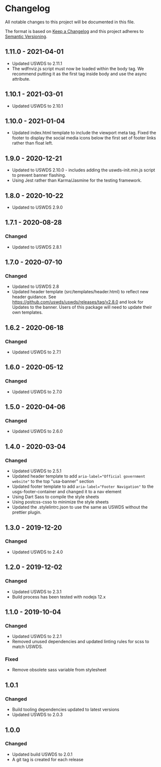 # Changelog
All notable changes to this project will be documented in this file.

The format is based on [Keep a Changelog](http://keepachangelog.com/en/1.0.0/)
and this project adheres to [Semantic Versioning](http://semver.org/spec/v2.0.0.html).
## 1.11.0 - 2021-04-01
- Updated USWDS to 2.11.1
- The wdfnviz.js script must now be loaded within the body tag. We recommend putting it as the first tag inside body and use the async attribute.

## 1.10.1 - 2021-03-01
- Updated USWDS to 2.10.1

## 1.10.0 - 2021-01-04
- Updated index.html template to include the viewport meta tag. Fixed the footer to display the social media icons below the first set of footer links rather than float
left.

## 1.9.0 - 2020-12-21
- Updated to USWDS 2.10.0 - includes adding the uswds-init.min.js script to prevent banner flashing.
- Using Jest rather than Karma/Jasmine for the testing framework.

## 1.8.0 - 2020-10-22
- Updated to USWDS 2.9.0

## 1.7.1 - 2020-08-28
### Changed
- Updated to USWDS 2.8.1

## 1.7.0 - 2020-07-10
### Changed
- Updated to USWDS 2.8
- Updated header template (src/templates/header.html) to reflect new header guidance. See https://github.com/uswds/uswds/releases/tag/v2.8.0 and look for Updates to the banner. Users of this package will need to update their own templates.

## 1.6.2 - 2020-06-18
### Changed
- Updated USWDS to 2.7.1

## 1.6.0 - 2020-05-12
### Changed
- Updated USWDS to 2.7.0

## 1.5.0 - 2020-04-06
### Changed
- Updated USWDS to 2.6.0

## 1.4.0 - 2020-03-04
### Changed
- Updated USWDS to 2.5.1
- Updated header template to add ```aria-label="Official government website"``` to the top "usa-banner" section
- Updated footer template to add ```aria-label="Footer Navigation"``` to the usgs-footer-container and changed it to a nav element
- Using Dart Sass to compile the style sheets
- Using postcss-csso to minimize the style sheets
- Updated the .stylelintrc.json to use  the same as USWDS without the prettier plugin.

## 1.3.0 - 2019-12-20
### Changed
- Updated USWDS to 2.4.0

## 1.2.0 - 2019-12-02
### Changed
- Updated USWDS to 2.3.1
- Build process has been tested with nodejs 12.x

## 1.1.0 - 2019-10-04
### Changed
- Updated USWDS to 2.2.1 
- Removed unused dependencies and updated linting rules for scss to match USWDS.

### Fixed
- Remove obsolete sass variable from stylesheet

## 1.0.1
### Changed
- Build tooling dependencies updated to latest versions
- Updated USWDS to 2.0.3

## 1.0.0
### Changed
- Updated build USWDS to 2.0.1
- A git tag is created for each release